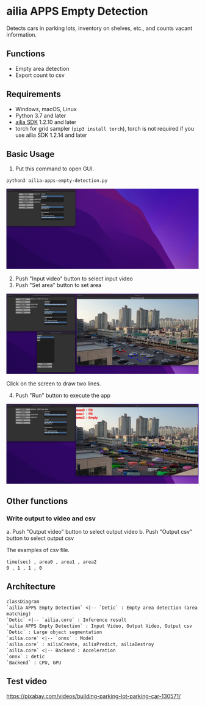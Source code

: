 # ailia APPS Empty Detection

Detects cars in parking lots, inventory on shelves, etc., and counts vacant information.

## Functions

- Empty area detection
- Export count to csv

## Requirements

- Windows, macOS, Linux
- Python 3.7 and later
- [ailia SDK](https://github.com/axinc-ai/ailia-models/blob/master/TUTORIAL.md) 1.2.10 and later
- torch for grid sampler (`pip3 install torch`), torch is not required if you use ailia SDK 1.2.14 and later

## Basic Usage

1. Put this command to open GUI.

```
python3 ailia-apps-empty-detection.py
```

![Open GUI](./tutorial/open.jpg)

2. Push "Input video" button to select input video
3. Push "Set area" button to set area

![Set area](./tutorial/area.jpg)

Click on the screen to draw two lines.

4. Push "Run" button to execute the app

![Run app](./tutorial/run.jpg)

## Other functions

### Write output to video and csv

a. Push "Output video" button to select output video
b. Push "Output csv" button to select output csv

The examples of csv file.

```
time(sec) , area0 , area1 , area2
0 , 1 , 1 , 0
```

## Architecture

```mermaid
classDiagram
`ailia APPS Empty Detection` <|-- `Detic` : Empty area detection (area matching)
`Detic` <|-- `ailia.core` : Inference result
`ailia APPS Empty Detection` : Input Video, Output Video, Output csv
`Detic` : Large object segmentation
`ailia.core` <|-- `onnx` : Model
`ailia.core` : ailiaCreate, ailiaPredict, ailiaDestroy
`ailia.core` <|-- Backend : Acceleration
`onnx` : detic
`Backend` : CPU, GPU
```

## Test video

https://pixabay.com/videos/building-parking-lot-parking-car-130571/
